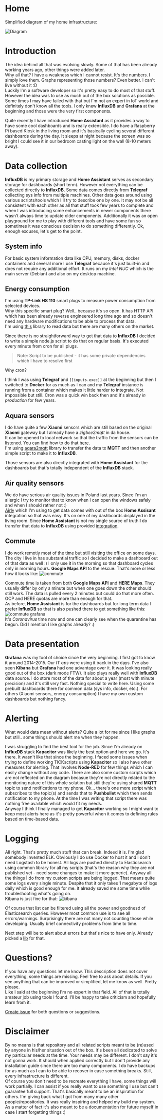# Home

Simplified diagram of my home infrastructure:

![Diagram](diagram.png)

# Introduction

The idea behind all that was evolving slowly. Some of that has been already working years ago, other things were added later.  
Why all that? I have a weakness which I cannot resist. It's the numbers. I simply love them. Graphs representing those numbers? Even better. I can't live without it :D  
Luckily I'm a software developer so it's pretty easy to do most of that stuff. However the idea was to use as much out of the box solutions as possible. Some times I may have failed with that but I'm not an expert in IoT world and definitely don't know all the tools. I only knew **InfluxDB** and **Grafana** at the beginning and those were the very first components.

Quite recently I have introduced **Home Assistant** as it provides a way to have some cool dashboards and is really extensible. I do have a Raspberry Pi based Kiosk in the living room and it's basically cycling several different dashboards during the day. It sleeps at night because the screen was so bright I could see it in our bedroom casting light on the wall (8-10 meters away).

# Data collection

**InfluxDB** is my primary storage and **Home Assistant** serves as secondary storage for dashboards (short term). However not everything can be collected directly to **InfluxDB**. Some data comes directly from **Telegraf** collecting sys info from multiple machines. Other data goes around using various scripts/tools which I'll try to describe one by one.
It may not be all consistent with each other as all that stuff took few years to complete and when I was introducing some enhancements in newer components there wasn't always time to update older components. Additionally it was an open playground for me to play with different tools and have some fun so sometimes it was conscious decision to do something differently. Ok, enough excuses, let's get to the point.

## System info

For basic system information data like CPU, memory, disks, docker containers and several more I use **Telegraf** because it's just built-in and does not require any additional effort. It runs on my *Intel NUC* which is the main server (Debian) and also on my desktop machine.

## Energy consumption

I'm using **TP-Link HS 110** smart plugs to measure power consumption from selected devices.  
Why this specific smart plug? Well.. because it's so open. It has HTTP API which has been already reverse engineered long time ago and so doesn't need any hardware modifications to be able to process that data.  
I'm using [this](https://www.npmjs.com/package/tplink-smarthome-api) library to read data but there are many others on the market.

Since there is no straightforward way to get that data to **InfluxDB** I decided to write a simple node.js script to do that on regular basis. It's executed every minute from cron for all plugs.

> Note: Script to be published - it has some private dependencies which I have to resolve first

Why cron?  

I think I was using **Telegraf** and `[[inputs.exec]]` at the beginning but then I switched to **Docker** for as much as I can and my **Telegraf** instance is running from a container which makes it little harder to integrate. Not impossible but still. Cron was a quick win back then and it's already *in production* for few years.

## Aquara sensors

I do have quite a few **Xiaomi** sensors which are still based on the original **Xiaomi** gateway but I already have a *zigbee2mqtt* in da house.  
It can be opened to local network so that the traffic from the sensors can be listened. You can find how to do that [here](https://www.domoticz.com/wiki/Xiaomi_Gateway_(Aqara)#Adding_the_Xiaomi_Gateway_to_Domoticz).  
I'm using [aqara2mqtt](https://www.npmjs.com/package/aqara2mqtt) library to transfer the data to **MQTT** and then another simple script to make it to **InfluxDB**.

Those sensors are also directly integrated with **Home Assistant** for the dashboards but that's totally independent of the **InfluxDB** stack.

## Air quality sensors

We do have serious air quality issues in Poland last years. Since I'm an allergic I try to monitor that to know when I can open the windows safely and when I should rather not :)  
[Airly](https://airly.eu/en/) which I'm using to get data comes with out of the box **Home Assisant** integration so that was easy. It's on one of my dashboards displayed in the living room. Since **Home Assistant** is not my single source of truth I do transfer that data to **InfluxDB** using provided [integration](https://www.home-assistant.io/integrations/influxdb/).

## Commute

I do work remotly most of the time but still visiting the office on some days. The city I live in has substantial traffic so I decided to make a dashboard out of that data as well :) I only use it in the morning so that dashboard cycles only in morning hours. 
**Google Maps API** to the rescue. That's more or less how it looks like:
![commute](commute.png)

Commute time is taken from both **Google Maps API** and **HERE Maps**. They usually differ by only a minute but when one goes down the other should still work. The data is pulled every 2 minutes but could do that more often. GCP and HERE quotas are more than enough for that.  
As before, **Home Assistant** is for the dashboards but for long term data I prefer **InfluxDB** so that is also pushed there to get something like this:
![commute grafana](commute_grafana.png)  
It's *Coronavirus* time now and one can clearly see when the quarantine has begun. Did I mention I like graphs already? :)

# Data presentation

**Grafana** was my tool of choice since the very beginning. I first got to know it around 2014-2015. Our *IT ops* were using it back in the days. I've also seen **Kibana** but **Grafana** had one advantage over it. It was looking really good out of the box (dark mode FTW). It also plays really well with **InfluxDB** data source. I do store most of the data for about a year (most with minute precision) and it's still very fast.
Nothing special to write here. Using some prebuilt dashboards there for common data (sys info, docker, etc.). For others (Xiaomi sensors, energy consumption) I have my own custom dashboards but nothing fancy.

# Alerting

What would data mean without alerts? Quite a lot for me since I like graphs but still.. some things should alert me when they happen.

I was struggling to find the best tool for the job. Since I'm already on **InfluxDB** stack **Kapacitor** was likely the best option and here we go. It's there. It wasn't like that since the beginning. I faced some issues when trying to define working TICKscripts using **Kapacitor** so I also have other measures for alerting. That involves **Node-RED** for few things which I can easily change without any code. There are also some custom scripts which are not reflected on the diagram becasue they're not directly related to the monitoring nature of this whole solution but still they're using shared **MQTT** topic to send notifications to my phone. Ok... there's one more script which subscribes to the topic(s) and sends that to **Pushbullet** which then sends notification to my phone.
At the time I was writing that script there was nothing free available which would fit my needs.  
Anyway I think I finally managed to get **Kapacitor** working so I might want to keep most alerts here as it's pretty powerful when it comes to defining rules based on time-based data.

# Logging

All right. That's pretty much stuff that can break. Indeed it is. I'm glad somebody invented ELK. Obviously I do use Docker to host it and I don't need Logstash to be honest. All logs are pushed directly to Elasticsearch using common library for all my scripts (that's the reason why they are not published yet - need some changes to make it more generic). Anyway all the things I do from my custom scripts are being logged. That means quite some logs every single minute. Despite that it only takes 1 megabyte of logs daily which is good enough for me. It already saved me some time while troubleshooting what's going on.  
Kibana is just fine for that:
![kibana](logs.png)

Of course that list can be filtered using all the power and goodnesd of Elasticsearch queries. However most common use is to see all errors/warnings. Surprisingly there are not many not counting those while developing. Usually brief connectivity problems from time to time.

Next step will be to alert about errors but that's nice to have only. Already picked a [lib](https://github.com/Yelp/elastalert) for that. 

# Questions?

If you have any questions let me know. This description does not cover everything, some things are missing. Feel free to ask about details. 
If you see anything that can be improved or simplified, let me know as well. Pretty please.  
Like I said at the beginning I'm no expert in that field. All of that is totally amateur job using tools I found. I'll be happy to take criticism and hopefully learn from it.

[Create issue](https://github.com/ipatalas/home/issues/new) for both questions or suggestions. 

# Disclaimer

By no means is that repository and all related scripts meant to be (re)used by anyone in his/her situation out of the box. It's been all dedicated to solve my particular needs at the time. Your needs may be different. I don't say it's not gonna work. It should when applied correctly but I don't provide any installation guide since there are too many components. I do have backups for as much as I can to be able to recover in case something breaks. Still, every infrastructure is different.  
Of course you don't need to be recreate everything I have, some things will work partially. I can assist if you really want to use something I use but can't guarantee full support.
That's basically meant to be an inspiration for others. I'm giving back what I got from many many other people/repositories. It was really inspiring and helped my build my system.  
As a matter of fact it's also meant to be a documentation for future myself in case I start forgetting things :)